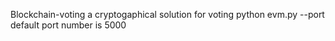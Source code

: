 Blockchain-voting
a cryptogaphical solution for voting
python evm.py --port <number>
default port number is 5000
